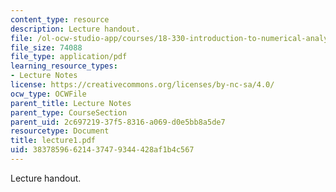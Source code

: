 ```yaml
---
content_type: resource
description: Lecture handout.
file: /ol-ocw-studio-app/courses/18-330-introduction-to-numerical-analysis-spring-2004/38378596621437479344428af1b4c567_lecture1.pdf
file_size: 74088
file_type: application/pdf
learning_resource_types:
- Lecture Notes
license: https://creativecommons.org/licenses/by-nc-sa/4.0/
ocw_type: OCWFile
parent_title: Lecture Notes
parent_type: CourseSection
parent_uid: 2c697219-37f5-8316-a069-d0e5bb8a5de7
resourcetype: Document
title: lecture1.pdf
uid: 38378596-6214-3747-9344-428af1b4c567
---
```

Lecture handout.